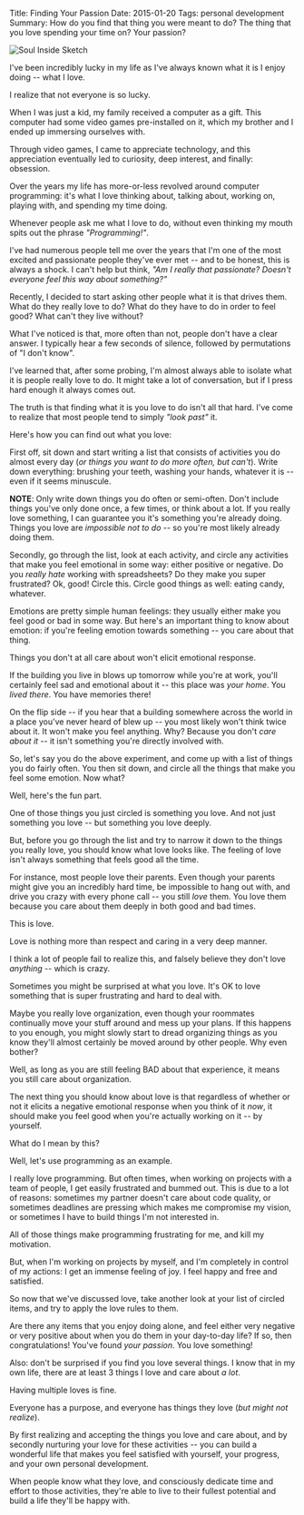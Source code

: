 Title: Finding Your Passion
Date: 2015-01-20
Tags: personal development
Summary: How do you find that thing you were meant to do? The thing that you love spending your time on?  Your passion?


![Soul Inside Sketch][]

I've been incredibly lucky in my life as I've always known what it is I enjoy
doing -- what I love.

I realize that not everyone is so lucky.

When I was just a kid, my family received a computer as a gift.  This computer
had some video games pre-installed on it, which my brother and I ended up
immersing ourselves with.

Through video games, I came to appreciate technology, and this appreciation
eventually led to curiosity, deep interest, and finally: obsession.

Over the years my life has more-or-less revolved around computer programming:
it's what I love thinking about, talking about, working on, playing with, and
spending my time doing.

Whenever people ask me what I love to do, without even thinking my mouth spits
out the phrase *"Programming!"*.

I've had numerous people tell me over the years that I'm one of the most excited
and passionate people they've ever met -- and to be honest, this is always a
shock.  I can't help but think, *"Am I really that passionate?  Doesn't everyone
feel this way about something?"*

Recently, I decided to start asking other people what it is that drives them.
What do they really love to do?  What do they have to do in order to feel good?
What can't they live without?

What I've noticed is that, more often than not, people don't have a clear
answer.  I typically hear a few seconds of silence, followed by permutations of
"I don't know".

I've learned that, after some probing, I'm almost always able to isolate what it
is people really love to do.  It might take a lot of conversation, but if I
press hard enough it always comes out.

The truth is that finding what it is you love to do isn't all that hard.  I've
come to realize that most people tend to simply *"look past"* it.

Here's how you can find out what you love:

First off, sit down and start writing a list that consists of activities you do
almost every day (*or things you want to do more often, but can't*).  Write down
everything: brushing your teeth, washing your hands, whatever it is -- even if
it seems minuscule.

**NOTE**: Only write down things you do often or semi-often.  Don't include
things you've only done once, a few times, or think about a lot.  If you really
love something, I can guarantee you it's something you're already doing.  Things
you love are *impossible not to do* -- so you're most likely already doing them.

Secondly, go through the list, look at each activity, and circle any activities
that make you feel emotional in some way: either positive or negative.  Do you
*really hate* working with spreadsheets?  Do they make you super frustrated?
Ok, good!  Circle this.  Circle good things as well: eating candy, whatever.

Emotions are pretty simple human feelings: they usually either make you feel
good or bad in some way.  But here's an important thing to know about emotion:
if you're feeling emotion towards something -- you care about that thing.

Things you don't at all care about won't elicit emotional response.

If the building you live in blows up tomorrow while you're at work, you'll
certainly feel sad and emotional about it -- this place was *your home*.  You
*lived there*.  You have memories there!

On the flip side -- if you hear that a building somewhere across the world in a
place you've never heard of blew up -- you most likely won't think twice about
it.  It won't make you feel anything.  Why?  Because you don't *care about it*
-- it isn't something you're directly involved with.

So, let's say you do the above experiment, and come up with a list of things you
do fairly often.  You then sit down, and circle all the things that make you
feel some emotion.  Now what?

Well, here's the fun part.

One of those things you just circled is something you love.  And not just
something you love -- but something you love deeply.

But, before you go through the list and try to narrow it down to the things you
really love, you should know what love looks like.  The feeling of love isn't
always something that feels good all the time.

For instance, most people love their parents.  Even though your parents might
give you an incredibly hard time, be impossible to hang out with, and drive you
crazy with every phone call -- you still *love* them.  You love them because you
care about them deeply in both good and bad times.

This is love.

Love is nothing more than respect and caring in a very deep manner.

I think a lot of people fail to realize this, and falsely believe they don't
love *anything* -- which is crazy.

Sometimes you might be surprised at what you love.  It's OK to love something
that is super frustrating and hard to deal with.

Maybe you really love organization, even though your roommates continually move
your stuff around and mess up your plans.  If this happens to you enough, you
might slowly start to dread organizing things as you know they'll almost
certainly be moved around by other people.  Why even bother?

Well, as long as you are still feeling BAD about that experience, it means you
still care about organization.

The next thing you should know about love is that regardless of whether or not
it elicits a negative emotional response when you think of it *now*, it should
make you feel good when you're actually working on it -- by yourself.

What do I mean by this?

Well, let's use programming as an example.

I really love programming.  But often times, when working on projects with a
team of people, I get easily frustrated and bummed out.  This is due to a lot of
reasons: sometimes my partner doesn't care about code quality, or sometimes
deadlines are pressing which makes me compromise my vision, or sometimes I have
to build things I'm not interested in.

All of those things make programming frustrating for me, and kill my
motivation.

But, when I'm working on projects by myself, and I'm completely in control of my
actions: I get an immense feeling of joy.  I feel happy and free and satisfied.

So now that we've discussed love, take another look at your list of circled
items, and try to apply the love rules to them.

Are there any items that you enjoy doing alone, and feel either very negative or
very positive about when you do them in your day-to-day life?  If so, then
congratulations!  You've found *your passion*.  You love something!

Also: don't be surprised if you find you love several things.  I know that in my
own life, there are at least 3 things I love and care about *a lot*.

Having multiple loves is fine.

Everyone has a purpose, and everyone has things they love (*but might not
realize*).

By first realizing and accepting the things you love and care about, and by
secondly nurturing your love for these activities -- you can build a wonderful
life that makes you feel satisfied with yourself, your progress, and your own
personal development.

When people know what they love, and consciously dedicate time and effort to
those activities, they're able to live to their fullest potential and build a
life they'll be happy with.


  [Soul Inside Sketch]: {filename}/images/2015/soul-inside-sketch.jpg "Soul Inside Sketch"
